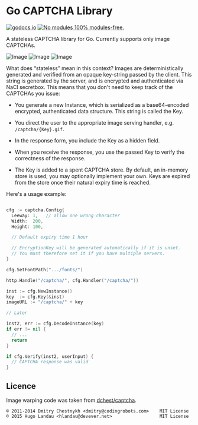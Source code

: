 # Go CAPTCHA Library

[![godocs.io](https://godocs.io/github.com/hlandau/captcha?status.svg)](https://godocs.io/github.com/hlandau/captcha) [![No modules](https://www.devever.net/~hl/f/no-modules2.svg) 100% modules-free.](https://www.devever.net/~hl/gomod)

A stateless CAPTCHA library for Go. Currently supports only image CAPTCHAs.

![Image](https://github.com/hlandau/captcha/raw/master/examples/DELOWANE.gif)
![Image](https://github.com/hlandau/captcha/raw/master/examples/LDRONTIT.gif)
![Image](https://github.com/hlandau/captcha/raw/master/examples/WHEEDOKS.gif)

What does “stateless” mean in this context? Images are deterministically
generated and verified from an opaque key-string passed by the client. This
string is generated by the server, and is encrypted and authenticated via NaCl
secretbox. This means that you don't need to keep track of the CAPTCHAs you issue:

  - You generate a new Instance, which is serialized as a base64-encoded
    encrypted, authenticated data structure. This string is called the Key.

  - You direct the user to the appropriate image serving handler, e.g.
    `/captcha/{Key}.gif`.

  - In the response form, you include the Key as a hidden field.

  - When you receive the response, you use the passed Key to verify the
    correctness of the response.

  - The Key is added to a spent CAPTCHA store. By default, an in-memory
    store is used; you may optionally implement your own. Keys are expired
    from the store once their natural expiry time is reached.

Here's a usage example:

```go

cfg := captcha.Config{
  Leeway: 1,   // allow one wrong character
  Width:  200,
  Height: 100,

  // Default expiry time 1 hour

  // EncryptionKey will be generated automatically if it is unset.
  // You must therefore set it if you have multiple servers.
}

cfg.SetFontPath(".../fonts/")

http.Handle("/captcha/", cfg.Handler("/captcha/"))

inst := cfg.NewInstance()
key  := cfg.Key(&inst)
imageURL := "/captcha/" + key

// Later

inst2, err := cfg.DecodeInstance(key)
if err != nil {
  // ...
  return
}

if cfg.Verify(inst2, userInput) {
  // CAPTCHA response was valid
}
```

Licence
-------

Image warping code was taken from [dchest/captcha](https://github.com/dchest/captcha).

    © 2011-2014 Dmitry Chestnykh <dmitry@codingrobots.com>    MIT License
    © 2015 Hugo Landau <hlandau@devever.net>                  MIT License

